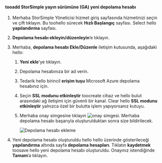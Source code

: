 <!--author=SharS last changed: 9/17/15-->

#### <a name="tooadd-a-new-storage-account-in-storsimple-release-version-ga"></a>tooadd StorSimple yayın sürümüne (GA) yeni depolama hesabı
1. Merhaba StorSimple Yöneticisi hizmet giriş sayfasında hizmetinizi seçin ve çift tıklayın. Bu toohello sürecek **Hızlı Başlangıç** sayfası. Select hello **yapılandırma** sayfası.
2. **Depolama hesabı ekleyin/düzenleyin**’e tıklayın.
3. Merhaba, **depolama hesabı Ekle/Düzenle** iletişim kutusunda, aşağıdaki hello:
   
   1. **Yeni ekle**'ye tıklayın.
   2. Depolama hesabınıza bir ad verin.
   3. Tedarik hello birincil **erişim tuşu** Microsoft Azure depolama hesabınız için.
   4. Seçin **SSL modunu etkinleştir** toocreate cihaz ve hello bulut arasındaki ağ iletişimi için güvenli bir kanal. Clear hello **SSL modunu etkinleştir** yalnızca özel bir bulutta işlem yapıyorsanız kutuyu.
   5. Merhaba onay simgesine tıklayın ![onay simgesi](./media/storsimple-configure-new-storage-account/HCS_CheckIcon-include.png). Merhaba depolama hesabı başarıyla oluşturulduktan sonra size bildirilecek.
      
      ![Depolama hesabı ekleme](./media/storsimple-configure-new-storage-account/HCS_AddStorageAccount-include.png)
4. Yeni depolama hesabı oluşturuldu hello hello üzerinde gösterileceği **yapılandırma** altında sayfa **depolama hesapları**. Tıklatın **kaydetmek** toosave hello yeni depolama hesabı oluşturuldu. Onayınız istendiğinde **Tamam**’a tıklayın.

